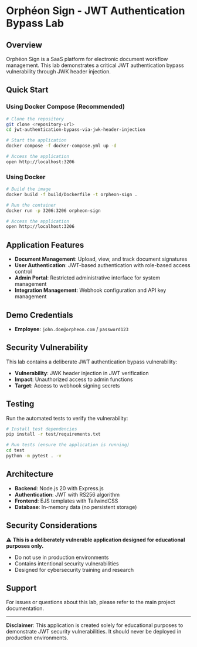 # Orphéon Sign - JWT Authentication Bypass Lab

## Overview

Orphéon Sign is a SaaS platform for electronic document workflow management. This lab demonstrates a critical JWT authentication bypass vulnerability through JWK header injection.

## Quick Start

### Using Docker Compose (Recommended)

```bash
# Clone the repository
git clone <repository-url>
cd jwt-authentication-bypass-via-jwk-header-injection

# Start the application
docker compose -f docker-compose.yml up -d

# Access the application
open http://localhost:3206
```

### Using Docker

```bash
# Build the image
docker build -f build/Dockerfile -t orpheon-sign .

# Run the container
docker run -p 3206:3206 orpheon-sign

# Access the application
open http://localhost:3206
```

## Application Features

- **Document Management**: Upload, view, and track document signatures
- **User Authentication**: JWT-based authentication with role-based access control
- **Admin Portal**: Restricted administrative interface for system management
- **Integration Management**: Webhook configuration and API key management

## Demo Credentials

- **Employee**: `john.doe@orpheon.com` / `password123`

## Security Vulnerability

This lab contains a deliberate JWT authentication bypass vulnerability:

- **Vulnerability**: JWK header injection in JWT verification
- **Impact**: Unauthorized access to admin functions
- **Target**: Access to webhook signing secrets

## Testing

Run the automated tests to verify the vulnerability:

```bash
# Install test dependencies
pip install -r test/requirements.txt

# Run tests (ensure the application is running)
cd test
python -m pytest . -v
```

## Architecture

- **Backend**: Node.js 20 with Express.js
- **Authentication**: JWT with RS256 algorithm
- **Frontend**: EJS templates with TailwindCSS
- **Database**: In-memory data (no persistent storage)

## Security Considerations

⚠️ **This is a deliberately vulnerable application designed for educational purposes only.**

- Do not use in production environments
- Contains intentional security vulnerabilities
- Designed for cybersecurity training and research

## Support

For issues or questions about this lab, please refer to the main project documentation.

---

**Disclaimer**: This application is created solely for educational purposes to demonstrate JWT security vulnerabilities. It should never be deployed in production environments.

